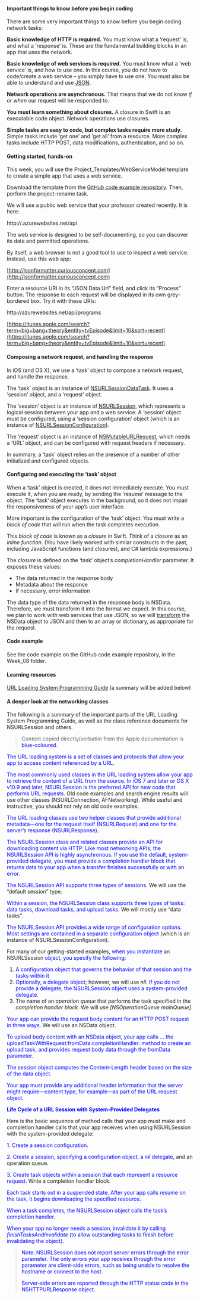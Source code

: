 #### Important things to know before you begin coding

There are some very important things to know before you begin coding network tasks:

**Basic knowledge of HTTP is required.** You must know what a ‘request’ is, and what a ‘response’ is. These are the fundamental building blocks in an app that uses the network.

**Basic knowledge of web services is required.** You must know what a ‘web service’ is, and how to use one. In this course, you do not have to code/create a web service – you simply have to use one. You must also be able to understand and use [JSON](http://json.org).

**Network operations are asynchronous.** That means that we do not know _if_ or _when_ our request will be responded to.

**You must learn something about closures.** A closure in Swift is an executable code object. Network operations use closures.

**Simple tasks are easy to code, but complex tasks require more study.** Simple tasks include ‘get one’ and ‘get all’ from a resource. More complex tasks include HTTP POST, data modifications, authentication, and so on.

#### Getting started, hands-on

This week, you will use the Project_Templates/WebServiceModel template to create a simple app that uses a web service.

Download the template from the [GitHub code example repository](../Project_Templates/WebServiceModel/). Then, perform the project-rename task.

We will use a public web service that your professor created recently. It is here:

http://<fill in>.azurewebsites.net/api

The web service is designed to be self-documenting, so you can discover its data and permitted operations.

By itself, a web browser is not a good tool to use to inspect a web service. Instead, use this web app:

[http://jsonformatter.curiousconcept.com](http://jsonformatter.curiousconcept.com)

Enter a resource URI in its “JSON Data Url” field, and click its “Process” button. The response to each request will be displayed in its own grey-bordered box. Try it with these URIs:

http://<fill in>azurewebsites.net/api/programs

[https://itunes.apple.com/search?term=big+bang+theory&entity=tvEpisode&limit=10&sort=recent](https://itunes.apple.com/search?term=big+bang+theory&entity=tvEpisode&limit=10&sort=recent)


#### Composing a network request, and handling the response

In iOS (and OS X), we use a ‘task’ object to compose a network request, and handle the response.

The ‘task’ object is an instance of [NSURLSessionDataTask](https://developer.apple.com/library/ios/documentation/Foundation/Reference/NSURLSessionDataTask_class/Reference/Reference.html). It uses a ‘session’ object, and a ‘request’ object.

The ‘session’ object is an instance of [NSURLSession](https://developer.apple.com/library/ios/documentation/Foundation/Reference/NSURLSession_class/Introduction/Introduction.html), which represents a logical session between your app and a web service. A ‘session’ object must be configured, using a ‘session configuration’ object (which is an instance of [NSURLSessionConfiguration](https://developer.apple.com/library/ios/documentation/Foundation/Reference/NSURLSessionConfiguration_class/Reference/Reference.html)).

The ‘request’ object is an instance of [NSMutableURLRequest](https://developer.apple.com/library/ios/documentation/cocoa/reference/foundation/Classes/NSMutableURLRequest_Class/Reference/Reference.html), which needs a ‘URL’ object, and can be configured with request headers if necessary.

In summary, a ‘task’ object relies on the presence of a number of other initialized and configured objects.

#### Configuring and executing the ‘task’ object

When a ‘task’ object is created, it does not immediately execute. You must execute it, when you are ready, by sending the ‘resume’ message to the object. The ‘task’ object executes in the background, so it does not impair the responsiveness of your app’s user interface.

More important is the configuration of the ‘task’ object: You must write a _block of code_ that will run when the task completes execution.

This _block of code_ is known as a _closure_ in Swift. Think of a _closure_ as an _inline function_. (You have likely worked with similar constructs in the past, including JavaScript functions (and closures), and C# lambda expressions.)

The _closure_ is defined on the ‘task’ object’s _completionHandler_ parameter. It exposes these values:

*   The data returned in the response body
*   Metadata about the response
*   If necessary, error information

The data type of the data returned in the response body is NSData. Therefore, we must transform it into the format we expect. In this course, we plan to work with web services that use JSON, so we will [transform](https://developer.apple.com/library/mac/documentation/Foundation/Reference/NSJSONSerialization_Class/Reference/Reference.html) the NSData object to JSON and then to an array or dictionary, as appropriate for the request.

#### Code example

See the <fill in> code example on the GitHub code example repository, in the Week_08 folder.

#### Learning resources

[URL Loading System Programming Guide](https://developer.apple.com/library/ios/documentation/Cocoa/Conceptual/URLLoadingSystem/URLLoadingSystem.html) (a summary will be added below)

#### A deeper look at the networking classes

The following is a summary of the important parts of the URL Loading System Programming Guide, as well as the class reference documents for NSURLSession and others.

> Content copied directly/verbatim from the Apple documentation is <span style="color:#0000ff;">blue-coloured</span>.

<span style="color:#0000ff;">The URL loading system is a set of classes and protocols that allow your app to access content referenced by a URL.</span>

<span style="color:#0000ff;">The most commonly used classes in the URL loading system allow your app to retrieve the content of a URL from the source. In iOS 7 and later or OS X v10.9 and later, NSURLSession is the preferred API for new code that performs URL requests.</span> Old code examples and search engine results will use other classes (NSURLConnection, AFNetworking). While useful and instructive, you should not rely on old code examples.

<span style="color:#0000ff;">The URL loading classes use two helper classes that provide additional metadata—one for the request itself (NSURLRequest) and one for the server’s response (NSURLResponse).</span>

<span style="color:#0000ff;">The NSURLSession class and related classes provide an API for downloading content via HTTP. Like most networking APIs, the NSURLSession API is highly asynchronous. If you use the default, system-provided delegate, you must provide a completion handler block that returns data to your app when a transfer finishes successfully or with an error. </span>

<span style="color:#0000ff;">The NSURLSession API supports three types of sessions.</span> We will use the “default session” type.

<span style="color:#0000ff;">Within a session, the NSURLSession class supports three types of tasks: data tasks, download tasks, and upload tasks.</span> We will mostly use “data tasks”.

<span style="color:#0000ff;">The NSURLSession API provides a wide range of configuration options. Most settings are contained in a separate configuration object</span> (which is an instance of NSURLSessionConfiguration).

For many of our getting-started examples, <span style="color:#0000ff;">when you instantiate <span style="color:#333333;">an NSURLSession</span> object, you specify the following: </span>

1.  <span style="color:#0000ff;">A configuration object that governs the behavior of that session and the tasks within it</span>
2.  <span style="color:#0000ff;">Optionally, a delegate object</span>; however, we will use _nil_. <span style="color:#0000ff;">If you do not provide a delegate, the NSURLSession object uses a system-provided delegate. </span>
3.  The name of an _operation queue_ that performs the task specified in the _completion handler block_. We will use _[NSOperationQueue mainQueue]_.

<span style="color:#0000ff;">Your app can provide the request body content for an HTTP POST request in three ways.</span> We will use an NSData object.

<span style="color:#0000ff;">To upload body content with an NSData object, your app calls … the uploadTaskWithRequest:fromData:completionHandler: method to create an upload task, and provides request body data through the fromData parameter.  </span>

<span style="color:#0000ff;">The session object computes the Content-Length header based on the size of the data object.</span>

<span style="color:#0000ff;">Your app must provide any additional header information that the server might require—content type, for example—as part of the URL request object.</span>


<span style="color:#0000ff;">**Life Cycle of a URL Session with System-Provided Delegates**</span>

Here is the basic sequence of method calls that your app must make and completion handler calls that your app receives when using NSURLSession with the system-provided delegate:

<span style="color:#0000ff;">1\. Create a session configuration. </span>

<span style="color:#0000ff;">2\. Create a session, specifying a configuration object, a nil delegate</span>, and an operation queue.

<span style="color:#0000ff;">3\. Create task objects within a session that each represent a resource request.</span> Write a completion handler block.

<span style="color:#0000ff;">Each task starts out in a suspended state. After your app calls resume on the task, it begins downloading the specified resource.</span>

<span style="color:#0000ff;">When a task completes, the NSURLSession object calls the task’s completion handler.</span>

<span style="color:#0000ff;">When your app no longer needs a session, invalidate it by calling _finishTasksAndInvalidate_ (to allow outstanding tasks to finish before invalidating the object).</span>

> <span style="color:#0000ff;">Note: NSURLSession does not report server errors through the error parameter. The only errors your app receives through the error parameter are client-side errors, such as being unable to resolve the hostname or connect to the host. </span>
> 
> <span style="color:#0000ff;">Server-side errors are reported through the HTTP status code in the NSHTTPURLResponse object. </span>

